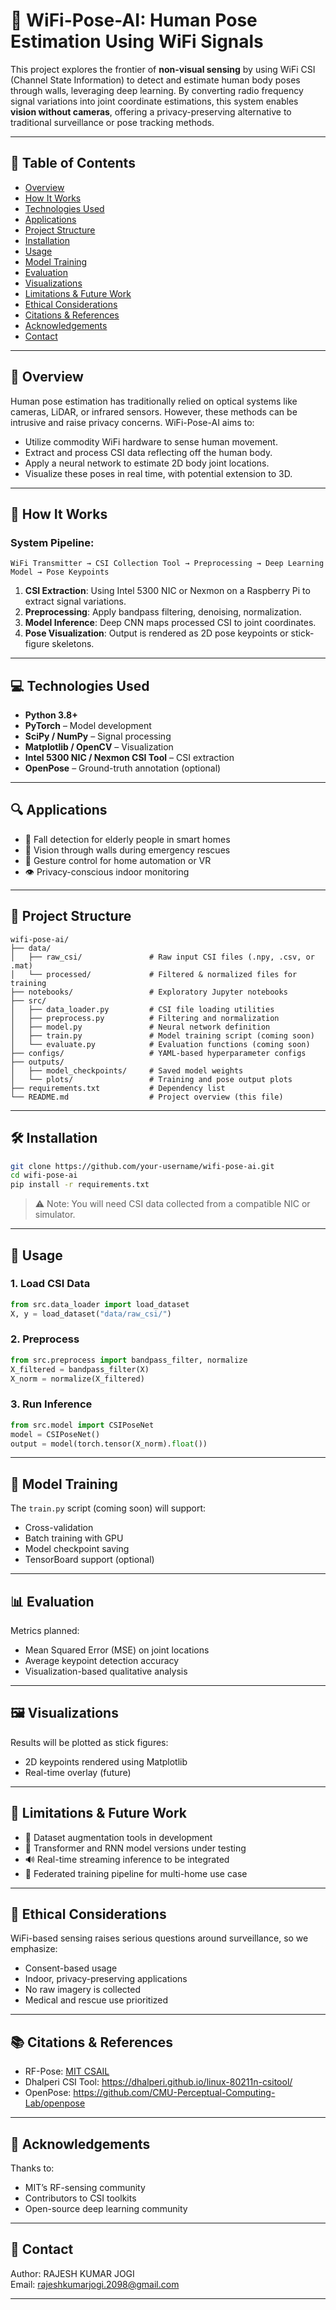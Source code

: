 
# 📡 WiFi-Pose-AI: Human Pose Estimation Using WiFi Signals

This project explores the frontier of **non-visual sensing** by using WiFi CSI (Channel State Information) to detect and estimate human body poses through walls, leveraging deep learning. By converting radio frequency signal variations into joint coordinate estimations, this system enables **vision without cameras**, offering a privacy-preserving alternative to traditional surveillance or pose tracking methods.

---

## 📘 Table of Contents

- [Overview](#overview)
- [How It Works](#how-it-works)
- [Technologies Used](#technologies-used)
- [Applications](#applications)
- [Project Structure](#project-structure)
- [Installation](#installation)
- [Usage](#usage)
- [Model Training](#model-training)
- [Evaluation](#evaluation)
- [Visualizations](#visualizations)
- [Limitations & Future Work](#limitations--future-work)
- [Ethical Considerations](#ethical-considerations)
- [Citations & References](#citations--references)
- [Acknowledgements](#acknowledgements)
- [Contact](#contact)

---

## 🚀 Overview

Human pose estimation has traditionally relied on optical systems like cameras, LiDAR, or infrared sensors. However, these methods can be intrusive and raise privacy concerns. WiFi-Pose-AI aims to:
- Utilize commodity WiFi hardware to sense human movement.
- Extract and process CSI data reflecting off the human body.
- Apply a neural network to estimate 2D body joint locations.
- Visualize these poses in real time, with potential extension to 3D.

---

## 🧠 How It Works

### System Pipeline:
```
WiFi Transmitter → CSI Collection Tool → Preprocessing → Deep Learning Model → Pose Keypoints
```

1. **CSI Extraction**: Using Intel 5300 NIC or Nexmon on a Raspberry Pi to extract signal variations.
2. **Preprocessing**: Apply bandpass filtering, denoising, normalization.
3. **Model Inference**: Deep CNN maps processed CSI to joint coordinates.
4. **Pose Visualization**: Output is rendered as 2D pose keypoints or stick-figure skeletons.

---

## 💻 Technologies Used

- **Python 3.8+**
- **PyTorch** – Model development
- **SciPy / NumPy** – Signal processing
- **Matplotlib / OpenCV** – Visualization
- **Intel 5300 NIC / Nexmon CSI Tool** – CSI extraction
- **OpenPose** – Ground-truth annotation (optional)

---

## 🔍 Applications

- 🏥 Fall detection for elderly people in smart homes
- 🔦 Vision through walls during emergency rescues
- 📡 Gesture control for home automation or VR
- 👁️ Privacy-conscious indoor monitoring

---

## 🧾 Project Structure

```
wifi-pose-ai/
├── data/
│   ├── raw_csi/               # Raw input CSI files (.npy, .csv, or .mat)
│   └── processed/             # Filtered & normalized files for training
├── notebooks/                 # Exploratory Jupyter notebooks
├── src/
│   ├── data_loader.py         # CSI file loading utilities
│   ├── preprocess.py          # Filtering and normalization
│   ├── model.py               # Neural network definition
│   ├── train.py               # Model training script (coming soon)
│   └── evaluate.py            # Evaluation functions (coming soon)
├── configs/                   # YAML-based hyperparameter configs
├── outputs/
│   ├── model_checkpoints/     # Saved model weights
│   └── plots/                 # Training and pose output plots
├── requirements.txt           # Dependency list
└── README.md                  # Project overview (this file)
```

---

## 🛠️ Installation

```bash
git clone https://github.com/your-username/wifi-pose-ai.git
cd wifi-pose-ai
pip install -r requirements.txt
```

> ⚠️ Note: You will need CSI data collected from a compatible NIC or simulator.

---

## 🧪 Usage

### 1. Load CSI Data
```python
from src.data_loader import load_dataset
X, y = load_dataset("data/raw_csi/")
```

### 2. Preprocess
```python
from src.preprocess import bandpass_filter, normalize
X_filtered = bandpass_filter(X)
X_norm = normalize(X_filtered)
```

### 3. Run Inference
```python
from src.model import CSIPoseNet
model = CSIPoseNet()
output = model(torch.tensor(X_norm).float())
```

---

## 🧠 Model Training

The `train.py` script (coming soon) will support:
- Cross-validation
- Batch training with GPU
- Model checkpoint saving
- TensorBoard support (optional)

---

## 📊 Evaluation

Metrics planned:
- Mean Squared Error (MSE) on joint locations
- Average keypoint detection accuracy
- Visualization-based qualitative analysis

---

## 🖼️ Visualizations

Results will be plotted as stick figures:
- 2D keypoints rendered using Matplotlib
- Real-time overlay (future)

---

## 🚧 Limitations & Future Work

- 🔁 Dataset augmentation tools in development
- 🔀 Transformer and RNN model versions under testing
- 🔊 Real-time streaming inference to be integrated
- 🔐 Federated training pipeline for multi-home use case

---

## 🔐 Ethical Considerations

WiFi-based sensing raises serious questions around surveillance, so we emphasize:
- Consent-based usage
- Indoor, privacy-preserving applications
- No raw imagery is collected
- Medical and rescue use prioritized

---

## 📚 Citations & References

- RF-Pose: [MIT CSAIL](http://rfpose.csail.mit.edu/)
- Dhalperi CSI Tool: https://dhalperi.github.io/linux-80211n-csitool/
- OpenPose: https://github.com/CMU-Perceptual-Computing-Lab/openpose

---

## 🙏 Acknowledgements

Thanks to:
- MIT’s RF-sensing community
- Contributors to CSI toolkits
- Open-source deep learning community

---

## 📩 Contact

Author: RAJESH KUMAR JOGI  
Email: rajeshkumarjogi.2098@gmail.com

---
